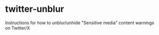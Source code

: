 # twitter-unblur
Instructions for how to unblur/unhide "Sensitive media" content warnings on Twitter/X

